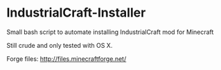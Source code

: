 IndustrialCraft-Installer
=========================

Small bash script to automate installing IndustrialCraft mod for Minecraft


Still crude and only tested with OS X.


Forge files: http://files.minecraftforge.net/
